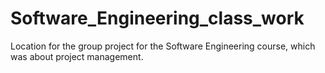 # Software_Engineering_class_work
Location for the group project for the Software Engineering course, which was about project management.
